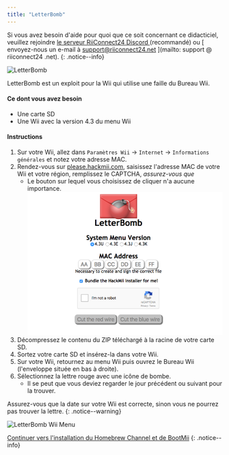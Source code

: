 ```yaml
---
title: "LetterBomb"
---
```


Si vous avez besoin d'aide pour quoi que ce soit concernant ce didacticiel, veuillez rejoindre [ le serveur RiiConnect24 Discord ](https://discord.gg/rc24) (recommandé) ou \[ envoyez-nous un e-mail à support@riiconnect24.net \](mailto: support @ riiconnect24 .net).
{: .notice--info}

![LetterBomb](/images/letterbomb.png)

LetterBomb est un exploit pour la Wii qui utilise une faille du Bureau Wii.

#### Ce dont vous avez besoin
- Une carte SD
- Une Wii avec la version 4.3 du menu Wii

#### Instructions


1. Sur votre Wii, allez dans `Paramètres Wii` -> `Internet` -> `Informations générales` et notez votre adresse MAC.
1. Rendez-vous sur [please.hackmii.com](https://please.hackmii.com), saisissez l'adresse MAC de votre Wii et votre région, remplissez le CAPTCHA, *assurez-vous que*
   - Le bouton sur lequel vous choisissez de cliquer n'a aucune importance. ![HackMii Screen](/images/Wii/LetterBomb-PC.png)
1. Décompressez le contenu du ZIP téléchargé à la racine de votre carte SD.
1. Sortez votre carte SD et insérez-la dans votre Wii.
1. Sur votre Wii, retournez au menu Wii puis ouvrez le Bureau Wii (l'enveloppe située en bas à droite).
1. Sélectionnez la lettre rouge avec une icône de bombe.
   - Il se peut que vous deviez regarder le jour précédent ou suivant pour la trouver.

Assurez-vous que la date sur votre Wii est correcte, sinon vous ne pourrez pas trouver la lettre.
{: .notice--warning}


![LetterBomb Wii Menu](/images/Wii/LetterBomb-Wii.png)

[Continuer vers l'installation du Homebrew Channel et de BootMii](hbc)
{: .notice--info}
